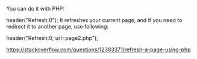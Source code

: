 You can do it with PHP:

header("Refresh:0");
It refreshes your current page, and if you need to redirect it to another page, use following:

header("Refresh:0; url=page2.php");


https://stackoverflow.com/questions/12383371/refresh-a-page-using-php